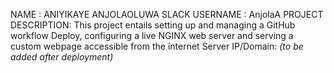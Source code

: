 NAME : ANIYIKAYE ANJOLAOLUWA
SLACK USERNAME : AnjolaA
PROJECT DESCRIPTION: This project entails setting  up and managing a GitHub workflow Deploy, configuring a live NGINX web server and serving a custom webpage accessible from the internet
Server IP/Domain: _(to be added after deployment)_

